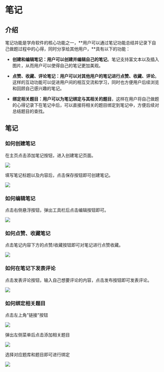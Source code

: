 # 笔记

## 介绍

笔记功能是学舟软件的核心功能之一，**用户可以通过笔记功能总结并记录下自己做题过程中的心得，同时分享给其他用户，**具有以下的功能：

- **创建和编辑笔记：**用户可以创建并编辑自己的**笔记**。笔记支持富文本以及插入图片，从而用户可以使得自己的笔记更加美观。

- **点赞、收藏、评论笔记：**用户可以对其他用户的笔记进行**点赞、收藏、评论**。这样的互动功能可以促进用户间的相互交流和学习，同时也方便用户后续浏览和回顾自己感兴趣的笔记。
- **绑定相关题目：**用户可以为笔记**绑定与其相关的题目**，这样在用户将自己做题的心得记录下在笔记中后，可以直接将相关的题目绑定到笔记中，方便后续对总结题目的查找。



## 笔记

### 如何创建笔记

在主页点击添加笔记按钮，进入创建笔记页面。

![](/note_intro/1.png)

填写笔记标题以及内容后，点击保存按钮即可创建笔记。

![](/note_intro/2.png)

### 如何编辑笔记

点击右侧悬浮按钮，弹出工具栏后点击编辑按钮即可。

![](/note_intro/3.png)

### 如何点赞、收藏笔记

点击笔记内容下方的点赞/收藏按钮即可对笔记进行点赞收藏。

![](/note_intro/4.png)

### 如何在笔记下发表评论

点击发表评论按钮，输入自己想要评论的内容，点击发布按钮即可发表评论。

![](/note_intro/5.png)

### 如何绑定相关题目

点击左上角"链接"按钮

![](/note_intro/6.png)

弹出左侧菜单后点击添加相关题目

![](/note_intro/7.png)

选择对应题库和题目即可进行绑定

![](/note_intro/8.png)

